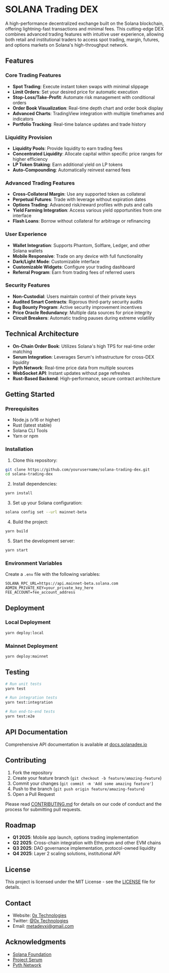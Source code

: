 # SOLANA Trading DEX

A high-performance decentralized exchange built on the Solana blockchain, offering lightning-fast transactions and minimal fees. This cutting-edge DEX combines advanced trading features with intuitive user experience, allowing both retail and institutional traders to access spot trading, margin, futures, and options markets on Solana's high-throughput network.

## Features

### Core Trading Features
- **Spot Trading**: Execute instant token swaps with minimal slippage
- **Limit Orders**: Set your desired price for automatic execution
- **Stop-Loss/Take-Profit**: Automate risk management with conditional orders
- **Order Book Visualization**: Real-time depth chart and order book display
- **Advanced Charts**: TradingView integration with multiple timeframes and indicators
- **Portfolio Tracking**: Real-time balance updates and trade history

### Liquidity Provision
- **Liquidity Pools**: Provide liquidity to earn trading fees
- **Concentrated Liquidity**: Allocate capital within specific price ranges for higher efficiency
- **LP Token Staking**: Earn additional yield on LP tokens
- **Auto-Compounding**: Automatically reinvest earned fees

### Advanced Trading Features
- **Cross-Collateral Margin**: Use any supported token as collateral
- **Perpetual Futures**: Trade with leverage without expiration dates
- **Options Trading**: Advanced risk/reward profiles with puts and calls
- **Yield Farming Integration**: Access various yield opportunities from one interface
- **Flash Loans**: Borrow without collateral for arbitrage or refinancing

### User Experience
- **Wallet Integration**: Supports Phantom, Solflare, Ledger, and other Solana wallets
- **Mobile Responsive**: Trade on any device with full functionality
- **Dark/Light Mode**: Customizable interface
- **Customizable Widgets**: Configure your trading dashboard
- **Referral Program**: Earn from trading fees of referred users

### Security Features
- **Non-Custodial**: Users maintain control of their private keys
- **Audited Smart Contracts**: Rigorous third-party security audits
- **Bug Bounty Program**: Active security improvement incentives
- **Price Oracle Redundancy**: Multiple data sources for price integrity
- **Circuit Breakers**: Automatic trading pauses during extreme volatility

## Technical Architecture

- **On-Chain Order Book**: Utilizes Solana's high TPS for real-time order matching
- **Serum Integration**: Leverages Serum's infrastructure for cross-DEX liquidity
- **Pyth Network**: Real-time price data from multiple sources
- **WebSocket API**: Instant updates without page refreshes
- **Rust-Based Backend**: High-performance, secure contract architecture

## Getting Started

### Prerequisites
- Node.js (v16 or higher)
- Rust (latest stable)
- Solana CLI Tools
- Yarn or npm

### Installation

1. Clone this repository:
```bash
git clone https://github.com/yourusername/solana-trading-dex.git
cd solana-trading-dex
```

2. Install dependencies:
```bash
yarn install
```

3. Set up your Solana configuration:
```bash
solana config set --url mainnet-beta
```

4. Build the project:
```bash
yarn build
```

5. Start the development server:
```bash
yarn start
```

### Environment Variables

Create a `.env` file with the following variables:
```
SOLANA_RPC_URL=https://api.mainnet-beta.solana.com
ADMIN_PRIVATE_KEY=your_private_key_here
FEE_ACCOUNT=fee_account_address
```

## Deployment

### Local Deployment
```bash
yarn deploy:local
```

### Mainnet Deployment
```bash
yarn deploy:mainnet
```

## Testing

```bash
# Run unit tests
yarn test

# Run integration tests
yarn test:integration

# Run end-to-end tests
yarn test:e2e
```

## API Documentation

Comprehensive API documentation is available at [docs.solanadex.io](https://docs.solanadex.io)

## Contributing

1. Fork the repository
2. Create your feature branch (`git checkout -b feature/amazing-feature`)
3. Commit your changes (`git commit -m 'Add some amazing feature'`)
4. Push to the branch (`git push origin feature/amazing-feature`)
5. Open a Pull Request

Please read [CONTRIBUTING.md](CONTRIBUTING.md) for details on our code of conduct and the process for submitting pull requests.

## Roadmap

- **Q1 2025**: Mobile app launch, options trading implementation
- **Q2 2025**: Cross-chain integration with Ethereum and other EVM chains
- **Q3 2025**: DAO governance implementation, protocol-owned liquidity
- **Q4 2025**: Layer 2 scaling solutions, institutional API

## License

This project is licensed under the MIT License - see the [LICENSE](LICENSE) file for details.

## Contact

- Website: [0x Technologies](https://0xtech.guru)
- Twitter: [@0x Technologies](https://twitter.com/0xtech.guru)
- Email: metadevxi@gmail.com

## Acknowledgments

- [Solana Foundation](https://solana.com)
- [Project Serum](https://projectserum.com)
- [Pyth Network](https://pyth.network)
